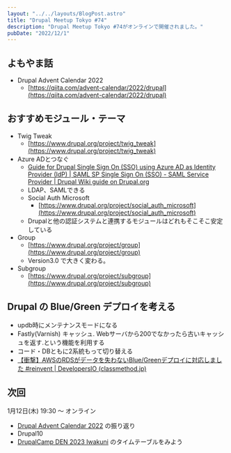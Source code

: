 ```yaml
---
layout: "../../layouts/BlogPost.astro"
title: "Drupal Meetup Tokyo #74"
description: "Drupal Meetup Tokyo #74がオンラインで開催されました。"
pubDate: "2022/12/1"
---
```


## よもやま話

- Drupal Advent Calendar 2022
    - [https://qiita.com/advent-calendar/2022/drupal](https://qiita.com/advent-calendar/2022/drupal)

## おすすめモジュール・テーマ

- Twig Tweak
    - [https://www.drupal.org/project/twig_tweak](https://www.drupal.org/project/twig_tweak)
- Azure ADとつなぐ
    - [Guide for Drupal Single Sign On (SSO) using Azure AD as Identity Provider (IdP) | SAML SP Single Sign On (SSO) - SAML Service Provider | Drupal Wiki guide on Drupal.org](https://www.drupal.org/docs/contributed-modules/saml-sp-single-sign-on-sso-saml-service-provider/guide-for-drupal-single-sign-on-sso-using-azure-ad-as-identity-provider-idp)
    - LDAP、SAMLできる
    - Social Auth Microsoft
        - [https://www.drupal.org/project/social_auth_microsoft](https://www.drupal.org/project/social_auth_microsoft)
    - Drupalと他の認証システムと連携するモジュールはどれもそこそこ安定している
- Group
    - [https://www.drupal.org/project/group](https://www.drupal.org/project/group)
    - Version3.0 で大きく変わる。
- Subgroup
    - [https://www.drupal.org/project/subgroup](https://www.drupal.org/project/subgroup)

## Drupal の Blue/Green デプロイを考える

- updb時にメンテナンスモードになる
- Fastly(Varnish) キャッシュ. Webサーバから200でなかったら古いキャッシュを返す.という機能を利用する
- コード・DBともに2系統もって切り替える
- [【衝撃】AWSのRDSがデータを失わないBlue/Greenデプロイに対応しました #reinvent | DevelopersIO (classmethod.jp)](https://dev.classmethod.jp/articles/rds-bg-deploy/)

## 次回

1月12日(木) 19:30 〜 オンライン

- [Drupal Advent Calendar 2022](https://qiita.com/advent-calendar/2022/drupal) の振り返り
- Drupal10
- [DrupalCamp DEN 2023 Iwakuni](https://drupal-camp2023.den-japan.org/) のタイムテーブルをみよう
